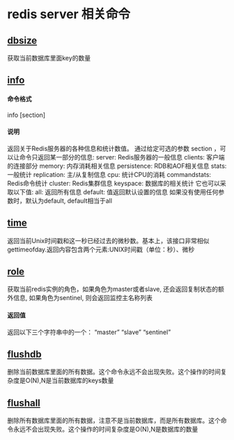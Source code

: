 # redis server 相关命令
## [dbsize](http://www.redis.cn/commands/dbsize.html)
  获取当前数据库里面key的数量
## [info](http://www.redis.cn/commands/info.html)
#### 命令格式
  info [section]
#### 说明
  返回关于Redis服务器的各种信息和统计数值。
  通过给定可选的参数 section ，可以让命令只返回某一部分的信息:
  server: Redis服务器的一般信息
  clients: 客户端的连接部分
  memory: 内存消耗相关信息
  persistence: RDB和AOF相关信息
  stats: 一般统计
  replication: 主/从复制信息
  cpu: 统计CPU的消耗
  commandstats: Redis命令统计
  cluster: Redis集群信息
  keyspace: 数据库的相关统计
  它也可以采取以下值:
  all: 返回所有信息
  default: 值返回默认设置的信息
  如果没有使用任何参数时，默认为default, default相当于all
## [time](http://www.redis.cn/commands/time.html)
  返回当前Unix时间戳和这一秒已经过去的微秒数。基本上，该接口非常相似gettimeofday.返回内容包含两个元素:UNIX时间戳（单位：秒）、微秒
## [role](http://www.redis.cn/commands/role.html)
  获取当前redis实例的角色，如果角色为master或者slave, 还会返回复制状态的额外信息, 如果角色为sentinel, 则会返回监控主名称列表
#### 返回值
  返回以下三个字符串中的一个：
    “master”
    “slave”
    “sentinel”
## [flushdb](http://www.redis.cn/commands/flushdb.html)
  删除当前数据库里面的所有数据。这个命令永远不会出现失败。这个操作的时间复杂度是O(N),N是当前数据库的keys数量
## [flushall](http://www.redis.cn/commands/flushall.html)
  删除所有数据库里面的所有数据，注意不是当前数据库，而是所有数据库。这个命令永远不会出现失败。这个操作的时间复杂度是O(N),N是数据库的数量
